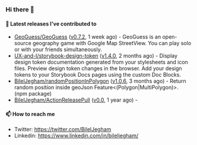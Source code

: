### Hi there 👋

#### 🔭 Latest releases I've contributed to

- [GeoGuess/GeoGuess](https://github.com/GeoGuess/GeoGuess) ([v0.7.2](https://github.com/GeoGuess/GeoGuess/releases/tag/v0.7.2), 1 week ago) - GeoGuess is an open-source geography game with Google Map StreetView. You can play solo or with your friends simultaneously.
- [UX-and-I/storybook-design-token](https://github.com/UX-and-I/storybook-design-token) ([v1.4.0](https://github.com/UX-and-I/storybook-design-token/releases/tag/v1.4.0), 2 months ago) - Display design token documentation generated from your stylesheets and icon files. Preview design token changes in the browser. Add your design tokens to your Storybook Docs pages using the custom Doc Blocks.
- [BilelJegham/randomPositionInPolygon](https://github.com/BilelJegham/randomPositionInPolygon) ([v1.0.6](https://github.com/BilelJegham/randomPositionInPolygon/releases/tag/v1.0.6), 3 months ago) - Return random position inside geoJson Feature&lt;(Polygon|MultiPolygon)&gt;. (npm package) 
- [BilelJegham/ActionReleasePull](https://github.com/BilelJegham/ActionReleasePull) ([v0.0](https://github.com/BilelJegham/ActionReleasePull/releases/tag/v0.0), 1 year ago) - 

#### 📫 How to reach me

- Twitter: https://twitter.com/BilelJegham
- Linkedin: https://www.linkedin.com/in/bileljegham/
